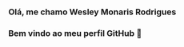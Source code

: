 ### Olá, me chamo Wesley Monaris Rodrigues
### Bem vindo ao meu perfil GitHub 👋
<!--
**WesleyMR77/wesleymr77** is a ✨ _special_ ✨ repository because its `README.md` (this file) appears on your GitHub profile.

Here are some ideas to get you started:

- 🔭 Atualmente estou trabalhando como Analista de Sistemas;
- 🌱 Atualmente estou aprendendo React, Python e Delphi;
- 👯 Estou procurando colaborar em projetos que contribuam para facilitar a vida da sociedadede alguma forma, no meu atual trabalho faço integrações com API, corrijo bugs de sistema e adiciona novas funcionalidades;
- 📫 Como entrar em contato comigo: https://www.linkedin.com/in/wesley-rodrigues-9aa965180/;
- ⚡ Curiosidade: Sou Cristão, sou apaixonado por desenvolvimento e tecnologias no geral e gosto como a tecnologia facilita a vida das pessoas.
-->
